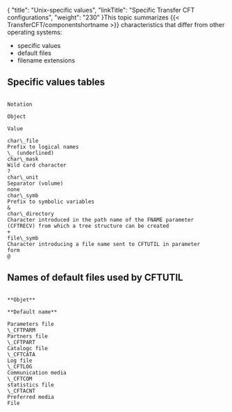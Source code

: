 {
    "title": "Unix-specific  values",
    "linkTitle": "Specific Transfer CFT configurations",
    "weight": "230"
}This topic summarizes {{< TransferCFT/componentshortname  >}} characteristics that differ from
other operating systems:

-   specific values
-   default files
-   filename extensions

## Specific values tables

```

Notation

Object

Value

char\_file 
Prefix to logical names 
\_ (underlined) 
char\_mask 
Wild card character 
? 
char\_unit 
Separator (volume) 
none 
char\_symb 
Prefix to symbolic variables 
& 
char\_directory 
Character introduced in the path name of the FNAME parameter
(CFTRECV) from which a tree structure can be created 
+ 
file\_symb 
Character introducing a file name sent to CFTUTIL in parameter
form 
@ 
```

## Names of default files used by CFTUTIL

```

**Objet** 

**Default name** 

Parameters file 
\_CFTPARM 
Partners file 
\_CFTPART 
Catalogc file 
\_CFTCATA 
Log file 
\_CFTLOG 
Communication media 
\_CFTCOM  
statistics file 
\_CFTACNT 
Preferred media 
File 
```
